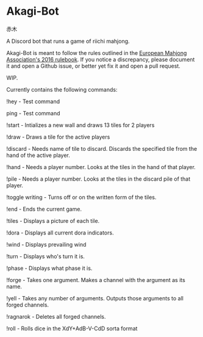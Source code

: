 # Akagi-Bot
赤木

A Discord bot that runs a game of riichi mahjong.

Akagi-Bot is meant to follow the rules outlined in the [European Mahjong Association's 2016 rulebook](http://mahjong-europe.org/portal/images/docs/Riichi-rules-2016-EN.pdf).  If you notice a discrepancy, please document it and open a Github issue, or better yet fix it and open a pull request.  

WIP.

Currently contains the following commands:

!hey - Test command

ping - Test command

!start - Intializes a new wall and draws 13 tiles for 2 players

!draw - Draws a tile for the active players

!discard - Needs name of tile to discard.  Discards the specified tile from the hand of the active player.

!hand - Needs a player number.  Looks at the tiles in the hand of that player.

!pile - Needs a player number.  Looks at the tiles in the discard pile of that player.

!toggle writing - Turns off or on the written form of the tiles.

!end - Ends the current game.

!tiles - Displays a picture of each tile.

!dora - Displays all current dora indicators.

!wind - Displays prevailing wind

!turn - Displays who's turn it is.

!phase - Displays what phase it is.

!forge - Takes one argument.  Makes a channel with the argument as its name.

!yell - Takes any number of arguments.  Outputs those arguments to all forged channels.

!ragnarok - Deletes all forged channels.  

!roll - Rolls dice in the XdY+AdB-V-CdD sorta format
